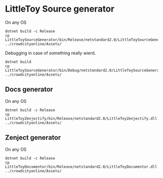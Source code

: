 LittleToy Source generator
===========================

On any OS
```
dotnet build -c Release
cp LittleToySourceGenerator/bin/Release/netstandard2.0/LittleToySourceGenerator.dll ../crowdcityonline/Assets/
```

Debugging in case of something really wierd.
```
dotnet build
cp LittleToySourceGenerator/bin/Debug/netstandard2.0/LittleToySourceGenerator.dll ../crowdcityonline/Assets/
```

## Docs generator
On any OS
```
dotnet build -c Release
cp LittleToyZenjectify/bin/Release/netstandard2.0/LittleToyZenjectify.dll ../crowdcityonline/Assets/
``````

## Zenject generator
On any OS
```
dotnet build -c Release
cp LittleToyDocumentor/bin/Release/netstandard2.0/LittleToyDocumentor.dll ../crowdcityonline/Assets/
```